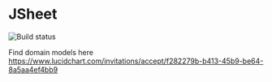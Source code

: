 # JSheet
![Build status](https://travis-ci.org/kavinfd/JSheet.svg?branch=master "Optional Title")

Find domain models here
https://www.lucidchart.com/invitations/accept/f282279b-b413-45b9-be64-8a5aa4ef4bb9
